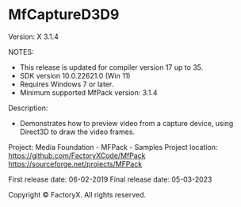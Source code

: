# MfCaptureD3D9
Version: X 3.1.4

NOTES: 
 - This release is updated for compiler version 17 up to 35.
 - SDK version 10.0.22621.0 (Win 11)
 - Requires Windows 7 or later.
 - Minimum supported MfPack version: 3.1.4

Description:
 -  Demonstrates how to preview video from a capture device,
    using Direct3D to draw the video frames.

Project: Media Foundation - MFPack - Samples
Project location: https://github.com/FactoryXCode/MfPack
                  https://sourceforge.net/projects/MFPack

First release date: 06-02-2019
Final release date: 05-03-2023

Copyright © FactoryX. All rights reserved.